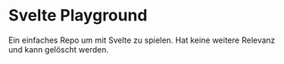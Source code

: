 # Svelte Playground

Ein einfaches Repo um mit Svelte zu spielen. Hat keine weitere Relevanz und kann gelöscht werden.